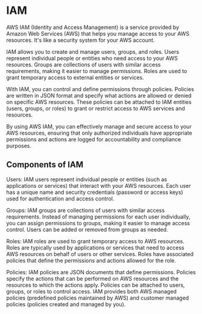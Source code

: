 # IAM
AWS IAM (Identity and Access Management) is a service provided by Amazon Web Services (AWS) that helps you manage access to your AWS resources. It's like a security system for your AWS account.

IAM allows you to create and manage users, groups, and roles. Users represent individual people or entities who need access to your AWS resources. Groups are collections of users with similar access requirements, making it easier to manage permissions. Roles are used to grant temporary access to external entities or services.

With IAM, you can control and define permissions through policies. Policies are written in JSON format and specify what actions are allowed or denied on specific AWS resources. These policies can be attached to IAM entities (users, groups, or roles) to grant or restrict access to AWS services and resources.


By using AWS IAM, you can effectively manage and secure access to your AWS resources, ensuring that only authorized individuals have appropriate permissions and actions are logged for accountability and compliance purposes.


## Components of IAM
Users: IAM users represent individual people or entities (such as applications or services) that interact with your AWS resources. Each user has a unique name and security credentials (password or access keys) used for authentication and access control.

Groups: IAM groups are collections of users with similar access requirements. Instead of managing permissions for each user individually, you can assign permissions to groups, making it easier to manage access control. Users can be added or removed from groups as needed.

Roles: IAM roles are used to grant temporary access to AWS resources. Roles are typically used by applications or services that need to access AWS resources on behalf of users or other services. Roles have associated policies that define the permissions and actions allowed for the role.

Policies: IAM policies are JSON documents that define permissions. Policies specify the actions that can be performed on AWS resources and the resources to which the actions apply. Policies can be attached to users, groups, or roles to control access. IAM provides both AWS managed policies (predefined policies maintained by AWS) and customer managed policies (policies created and managed by you).
